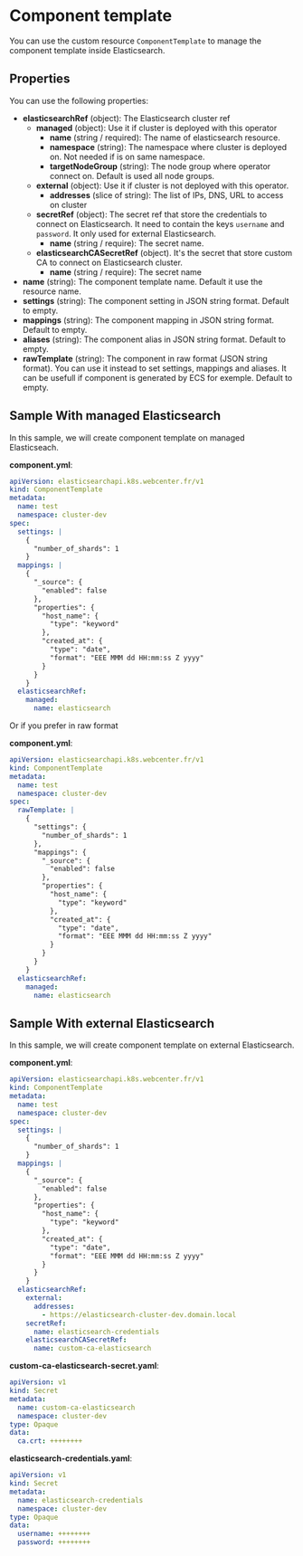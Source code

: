 # Component template
You can use the custom resource `ComponentTemplate` to manage the component template inside Elasticsearch.

## Properties

You can use the following properties:
- **elasticsearchRef** (object): The Elasticsearch cluster ref
  - **managed** (object): Use it if cluster is deployed with this operator
    - **name** (string / required): The name of elasticsearch resource.
    - **namespace** (string): The namespace where cluster is deployed on. Not needed if is on same namespace.
    - **targetNodeGroup** (string): The node group where operator connect on. Default is used all node groups.
  - **external** (object): Use it if cluster is not deployed with this operator.
    - **addresses** (slice of string): The list of IPs, DNS, URL to access on cluster
  - **secretRef** (object): The secret ref that store the credentials to connect on Elasticsearch. It need to contain the keys `username` and `password`. It only used for external Elasticsearch.
    - **name** (string / require): The secret name.
  - **elasticsearchCASecretRef** (object). It's the secret that store custom CA to connect on Elasticsearch cluster.
    - **name** (string / require): The secret name
- **name** (string): The component template name. Default it use the resource name.
- **settings** (string): The component setting in JSON string format. Default to empty.
- **mappings** (string): The component mapping in JSON string format. Default to empty.
- **aliases** (string): The component alias in JSON string format. Default to empty.
- **rawTemplate** (string): The component in raw format (JSON string format). You can use it instead to set settings, mappings and aliases. It can be usefull if component is generated by ECS for exemple. Default to empty.

## Sample With managed Elasticsearch

In this sample, we will create component template on managed Elasticseach.

**component.yml**:
```yaml
apiVersion: elasticsearchapi.k8s.webcenter.fr/v1
kind: ComponentTemplate
metadata:
  name: test
  namespace: cluster-dev
spec:
  settings: |
    {
      "number_of_shards": 1
    }
  mappings: |
    {
      "_source": {
        "enabled": false
      },
      "properties": {
        "host_name": {
          "type": "keyword"
        },
        "created_at": {
          "type": "date",
          "format": "EEE MMM dd HH:mm:ss Z yyyy"
        }
      }
    }
  elasticsearchRef:
    managed:
      name: elasticsearch
```

Or if you prefer in raw format

**component.yml**:
```yaml
apiVersion: elasticsearchapi.k8s.webcenter.fr/v1
kind: ComponentTemplate
metadata:
  name: test
  namespace: cluster-dev
spec:
  rawTemplate: |
    {
      "settings": {
        "number_of_shards": 1
      },
      "mappings": {
        "_source": {
          "enabled": false
        },
        "properties": {
          "host_name": {
            "type": "keyword"
          },
          "created_at": {
            "type": "date",
            "format": "EEE MMM dd HH:mm:ss Z yyyy"
          }
        }
      }
    }
  elasticsearchRef:
    managed:
      name: elasticsearch
```

## Sample With external Elasticsearch

In this sample, we will create component template on external Elasticsearch.

**component.yml**:
```yaml
apiVersion: elasticsearchapi.k8s.webcenter.fr/v1
kind: ComponentTemplate
metadata:
  name: test
  namespace: cluster-dev
spec:
  settings: |
    {
      "number_of_shards": 1
    }
  mappings: |
    {
      "_source": {
        "enabled": false
      },
      "properties": {
        "host_name": {
          "type": "keyword"
        },
        "created_at": {
          "type": "date",
          "format": "EEE MMM dd HH:mm:ss Z yyyy"
        }
      }
    }
  elasticsearchRef:
    external:
      addresses:
        - https://elasticsearch-cluster-dev.domain.local
    secretRef:
      name: elasticsearch-credentials
    elasticsearchCASecretRef:
      name: custom-ca-elasticsearch
```

**custom-ca-elasticsearch-secret.yaml**:
```yaml
apiVersion: v1
kind: Secret
metadata:
  name: custom-ca-elasticsearch
  namespace: cluster-dev
type: Opaque
data:
  ca.crt: ++++++++
```

**elasticsearch-credentials.yaml**:
```yaml
apiVersion: v1
kind: Secret
metadata:
  name: elasticsearch-credentials
  namespace: cluster-dev
type: Opaque
data:
  username: ++++++++
  password: ++++++++
```